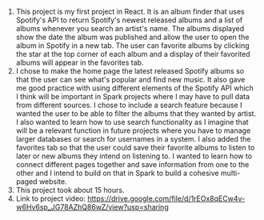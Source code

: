 1. This project is my first project in React. It is an album finder that uses Spotify's API to return Spotify's 
newest released albums and a list of albums whenever you search an artist's name. The albums displayed show the date the album was published and allow the user to open the album in Spotify in a new tab. The user can favorite albums by clicking the star at the top corner of each album and a display of their favorited albums will appear in the favorites tab. 
2. I chose to make the home page the latest released Spotify albums so that the user can see what's popular and find new music. It also gave me good practice with using different elements of the Spotify API which I think will be important in Spark projects where I may have to pull data from different sources. I chose to include a search feature because I wanted the user to be able to filter the albums that they wanted by artist. I also wanted to learn how to use search functionality as I imagine that will be a relevant function in future projects where you have to manage larger databases or search for usernames in a system. I also added the favorites tab so that the user
could save their favorite albums to listen to later or new albums they intend on listening to. I wanted to learn how to connect different pages together and save information from one to the other and I intend to build on that in Spark to build a cohesive multi-paged website.
3. This project took about 15 hours.
4. Link to project video: https://drive.google.com/file/d/1rEOx8qECw4v-w6Hv6sp_JG78AZhQ86wZ/view?usp=sharing
